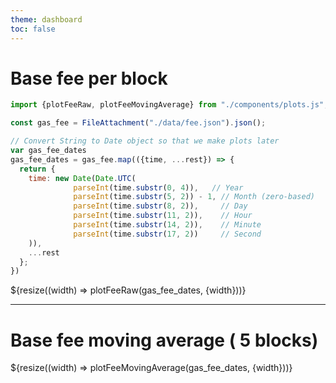 ```yaml
---
theme: dashboard
toc: false
---
```


# Base fee per block

```js
import {plotFeeRaw, plotFeeMovingAverage} from "./components/plots.js";
```

```js
const gas_fee = FileAttachment("./data/fee.json").json();
```

```js
// Convert String to Date object so that we make plots later
var gas_fee_dates
gas_fee_dates = gas_fee.map(({time, ...rest}) => {
  return {
    time: new Date(Date.UTC(
              parseInt(time.substr(0, 4)),   // Year
              parseInt(time.substr(5, 2)) - 1, // Month (zero-based)
              parseInt(time.substr(8, 2)),     // Day
              parseInt(time.substr(11, 2)),    // Hour
              parseInt(time.substr(14, 2)),    // Minute
              parseInt(time.substr(17, 2))     // Second
    )),
    ...rest
  };
})
```

<div class="grid grid-cols-1">
    <div class="card">${resize((width) => plotFeeRaw(gas_fee_dates, {width}))} </div>
</div>

---

# Base fee moving average ( 5 blocks)

<div class="grid grid-cols-1">
    <div class="card">${resize((width) => plotFeeMovingAverage(gas_fee_dates, {width}))} </div>
</div>